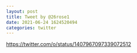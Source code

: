 ```yaml
--- 
layout: post 
title: Tweet by @26rose1 
date: 2021-06-24 1624520494 
categories: twitter 
--- 
```

https://twitter.com/o/status/1407967097339072512